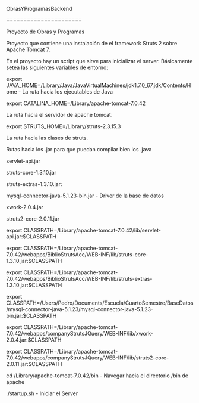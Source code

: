 ObrasYProgramasBackend

======================


Proyecto de Obras y Programas



Proyecto que contiene una instalación de el framework Struts 2 sobre Apache Tomcat 7. 

En el proyecto hay un script que sirve para inicializar el server. Básicamente setea las siguientes variables de entorno:



export JAVA_HOME=/Library/Java/JavaVirtualMachines/jdk1.7.0_67.jdk/Contents/Home - La ruta hacia los ejecutables de Java



export CATALINA_HOME=/Library/apache-tomcat-7.0.42

La ruta hacia el servidor de apache tomcat.



export STRUTS_HOME=/Library/struts-2.3.15.3

La ruta hacia las clases de struts.



Rutas hacia los .jar para que puedan compilar bien los .java



servlet-api.jar

struts-core-1.3.10.jar

struts-extras-1.3.10.jar:

mysql-connector-java-5.1.23-bin.jar - Driver de la base de datos

xwork-2.0.4.jar

struts2-core-2.0.11.jar



export CLASSPATH=/Library/apache-tomcat-7.0.42/lib/servlet-api.jar:$CLASSPATH 

export CLASSPATH=/Library/apache-tomcat-7.0.42/webapps/BiblioStrutsAcc/WEB-INF/lib/struts-core-1.3.10.jar:$CLASSPATH

export CLASSPATH=/Library/apache-tomcat-7.0.42/webapps/BiblioStrutsAcc/WEB-INF/lib/struts-extras-1.3.10.jar:$CLASSPATH

export CLASSPATH=/Users/Pedro/Documents/Escuela/CuartoSemestre/BaseDatos/mysql-connector-java-5.1.23/mysql-connector-java-5.1.23-bin.jar:$CLASSPATH

export CLASSPATH=/Library/apache-tomcat-7.0.42/webapps/companyStrutsJQuery/WEB-INF/lib/xwork-2.0.4.jar:$CLASSPATH

export CLASSPATH=/Library/apache-tomcat-7.0.42/webapps/companyStrutsJQuery/WEB-INF/lib/struts2-core-2.0.11.jar:$CLASSPATH


cd /Library/apache-tomcat-7.0.42/bin - Navegar hacia el directorio /bin de apache

./startup.sh - Iniciar el Server
